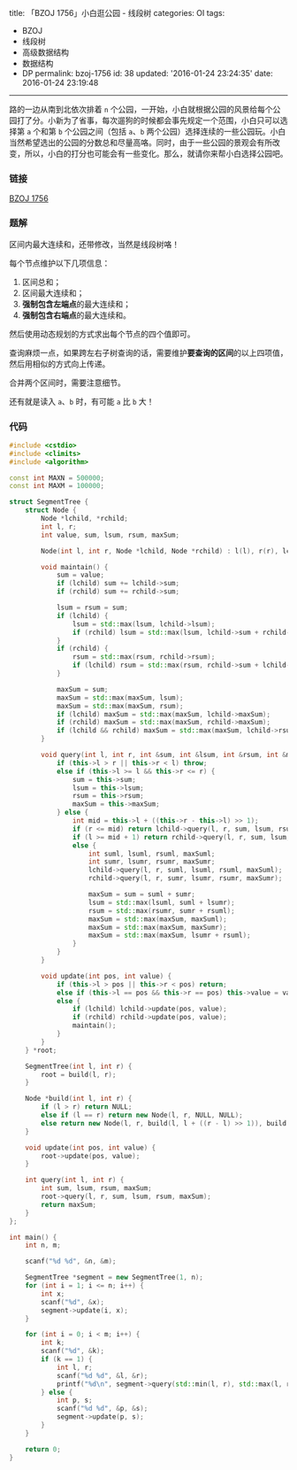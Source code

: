 title: 「BZOJ 1756」小白逛公园 - 线段树
categories: OI
tags: 
  - BZOJ
  - 线段树
  - 高级数据结构
  - 数据结构
  - DP
permalink: bzoj-1756
id: 38
updated: '2016-01-24 23:24:35'
date: 2016-01-24 23:19:48
---

路的一边从南到北依次排着 `n` 个公园，一开始，小白就根据公园的风景给每个公园打了分。小新为了省事，每次遛狗的时候都会事先规定一个范围，小白只可以选择第 `a` 个和第 `b` 个公园之间（包括 `a`、`b` 两个公园）选择连续的一些公园玩。小白当然希望选出的公园的分数总和尽量高咯。同时，由于一些公园的景观会有所改变，所以，小白的打分也可能会有一些变化。那么，就请你来帮小白选择公园吧。

<!-- more -->

### 链接
[BZOJ 1756](http://www.lydsy.com/JudgeOnline/problem.php?id=1756)

### 题解
区间内最大连续和，还带修改，当然是线段树咯！

每个节点维护以下几项信息：

1. 区间总和；
2. 区间最大连续和；
3. **强制包含左端点**的最大连续和；
4. **强制包含右端点**的最大连续和。

然后使用动态规划的方式求出每个节点的四个值即可。

查询麻烦一点，如果跨左右子树查询的话，需要维护**要查询的区间**的以上四项值，然后用相似的方式向上传递。

合并两个区间时，需要注意细节。

还有就是读入 `a`、`b` 时，有可能 `a` 比 `b` 大！

### 代码
```cpp
#include <cstdio>
#include <climits>
#include <algorithm>

const int MAXN = 500000;
const int MAXM = 100000;

struct SegmentTree {
	struct Node {
		Node *lchild, *rchild;
		int l, r;
		int value, sum, lsum, rsum, maxSum;

		Node(int l, int r, Node *lchild, Node *rchild) : l(l), r(r), lchild(lchild), rchild(rchild) {}

		void maintain() {
			sum = value;
			if (lchild) sum += lchild->sum;
			if (rchild) sum += rchild->sum;

			lsum = rsum = sum;
			if (lchild) {
				lsum = std::max(lsum, lchild->lsum);
				if (rchild) lsum = std::max(lsum, lchild->sum + rchild->lsum);
			}
			if (rchild) {
				rsum = std::max(rsum, rchild->rsum);
				if (lchild) rsum = std::max(rsum, rchild->sum + lchild->rsum);
			}

			maxSum = sum;
			maxSum = std::max(maxSum, lsum);
			maxSum = std::max(maxSum, rsum);
			if (lchild) maxSum = std::max(maxSum, lchild->maxSum);
			if (rchild) maxSum = std::max(maxSum, rchild->maxSum);
			if (lchild && rchild) maxSum = std::max(maxSum, lchild->rsum + rchild->lsum);
		}

		void query(int l, int r, int &sum, int &lsum, int &rsum, int &maxSum) {
			if (this->l > r || this->r < l) throw;
			else if (this->l >= l && this->r <= r) {
				sum = this->sum;
				lsum = this->lsum;
				rsum = this->rsum;
				maxSum = this->maxSum;
			} else {
				int mid = this->l + ((this->r - this->l) >> 1);
				if (r <= mid) return lchild->query(l, r, sum, lsum, rsum, maxSum);
				if (l >= mid + 1) return rchild->query(l, r, sum, lsum, rsum, maxSum);
				else {
					int suml, lsuml, rsuml, maxSuml;
					int sumr, lsumr, rsumr, maxSumr;
					lchild->query(l, r, suml, lsuml, rsuml, maxSuml);
					rchild->query(l, r, sumr, lsumr, rsumr, maxSumr);

					maxSum = sum = suml + sumr;
					lsum = std::max(lsuml, suml + lsumr);
					rsum = std::max(rsumr, sumr + rsuml);
					maxSum = std::max(maxSum, maxSuml);
					maxSum = std::max(maxSum, maxSumr);
					maxSum = std::max(maxSum, lsumr + rsuml);
				}
			}
		}

		void update(int pos, int value) {
			if (this->l > pos || this->r < pos) return;
			else if (this->l == pos && this->r == pos) this->value = value, maintain();
			else {
				if (lchild) lchild->update(pos, value);
				if (rchild) rchild->update(pos, value);
				maintain();
			}
		}
	} *root;

	SegmentTree(int l, int r) {
		root = build(l, r);
	}

	Node *build(int l, int r) {
		if (l > r) return NULL;
		else if (l == r) return new Node(l, r, NULL, NULL);
		else return new Node(l, r, build(l, l + ((r - l) >> 1)), build(l + ((r - l) >> 1) + 1, r));
	}

	void update(int pos, int value) {
		root->update(pos, value);
	}

	int query(int l, int r) {
		int sum, lsum, rsum, maxSum;
		root->query(l, r, sum, lsum, rsum, maxSum);
		return maxSum;
	}
};

int main() {
	int n, m;

	scanf("%d %d", &n, &m);

	SegmentTree *segment = new SegmentTree(1, n);
	for (int i = 1; i <= n; i++) {
		int x;
		scanf("%d", &x);
		segment->update(i, x);
	}

	for (int i = 0; i < m; i++) {
		int k;
		scanf("%d", &k);
		if (k == 1) {
			int l, r;
			scanf("%d %d", &l, &r);
			printf("%d\n", segment->query(std::min(l, r), std::max(l, r)));
		} else {
			int p, s;
			scanf("%d %d", &p, &s);
			segment->update(p, s);
		}
	}

	return 0;
}
```
